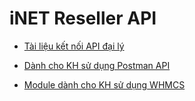 # iNET Reseller API

* <a href="https://github.com/thesunbg/iNET.vn/blob/master/reseller.md">Tài liệu kết nối API đại lý</a>

* <a href="https://documenter.getpostman.com/view/3465520/TzXxixCd" target="_blank">Dành cho KH sử dụng Postman API</a>

* <a href="https://drive.inet.vn/uploads/tieudv@zozo.vn/whmcs/file-1705993896039_inet_04122023_whmcs.zip" target="_blank">Module dành cho KH sử dụng WHMCS</a>
